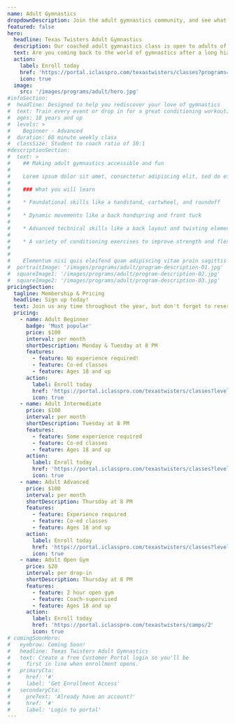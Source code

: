 ```yaml
---
name: Adult Gymnastics
dropdownDescription: Join the adult gymnastics community, and see what you've been missing!
featured: false
hero:
  headline: Texas Twisters Adult Gymnastics
  description: Our coached adult gymnastics class is open to adults of all skill levels. Class will include a warmup, specific event work, and a conditioning workout.
  text: Are you coming back to the world of gymnastics after a long hiatus? Or maybe you're giving it a chance for the first time. We've got a place for you!
  action:
    label: Enroll today
    href: 'https://portal.iclasspro.com/texastwisters/classes?programs=57'
    icon: true
  image:
    src: '/images/programs/adult/hero.jpg'
#infoSection:
#  headline: Designed to help you rediscover your love of gymnastics
#  text: Train every event or drop in for a great conditioning workout; the choice is yours! Either way, you’ll realize you’re capable of more than you think.
#  ages: 18 years and up
#  levels: >
#    Beginner - Advanced
#  duration: 60 minute weekly class
#  classSize: Student to coach ratio of 10:1
#descriptionSection:
#  text: >
#    ## Making adult gymnastics accessible and fun
#
#    Lorem ipsum dolor sit amet, consectetur adipiscing elit, sed do eiusmod tempor incididunt ut labore et dolore magna aliqua. Nisl pretium fusce id velit ut. Id porta nibh venenatis cras sed felis eget velit. Ut morbi tincidunt augue interdum velit. Ipsum faucibus vitae aliquet nec ullamcorper sit amet. Viverra orci sagittis eu volutpat odio facilisis mauris. Diam quis enim lobortis scelerisque fermentum. Viverra mauris in aliquam sem fringilla.
#
#    ### What you will learn
#
#    * Foundational skills like a handstand, cartwheel, and roundoff
#
#    * Dynamic movements like a back handspring and front tuck
#
#    * Advanced technical skills like a back layout and twisting elements
#
#    * A variety of conditioning exercises to improve strength and flexibility
#
#
#    Elementum nisi quis eleifend quam adipiscing vitae proin sagittis nisl. Viverra vitae congue eu consequat ac felis donec et odio. Euismod nisi porta lorem mollis aliquam ut porttitor. Sed nisi lacus sed viverra tellus. Augue lacus viverra vitae congue eu consequat ac felis donec. Elementum pulvinar etiam non quam lacus. Ut venenatis tellus in metus vulputate. Ultrices dui sapien eget mi proin sed libero enim. Id velit ut tortor pretium viverra suspendisse.
#  portraitImage: '/images/programs/adult/program-description-01.jpg'
#  squareImage1: '/images/programs/adult/program-description-02.jpg'
#  squareImage2: '/images/programs/adult/program-description-03.jpg'
pricingSection:
  tagline: Membership & Pricing
  headline: Sign up today!
  text: Join us any time throughout the year, but don't forget to reserve your spot in the class. We look forward to welcoming you into the adult gymnastics community!
  pricing:
    - name: Adult Beginner
      badge: 'Most popular'
      price: $100
      interval: per month
      shortDescription: Monday & Tuesday at 8 PM
      features:
        - feature: No experience required!
        - feature: Co-ed classes
        - feature: Ages 18 and up
      action:
        label: Enroll today
        href: 'https://portal.iclasspro.com/texastwisters/classes?levels=4&programs=57'
        icon: true
    - name: Adult Intermediate
      price: $100
      interval: per month
      shortDescription: Tuesday at 8 PM
      features:
        - feature: Some experience required
        - feature: Co-ed classes
        - feature: Ages 18 and up
      action:
        label: Enroll today
        href: 'https://portal.iclasspro.com/texastwisters/classes?levels=7&programs=57'
        icon: true
    - name: Adult Advanced
      price: $100
      interval: per month
      shortDescription: Thursday at 8 PM
      features:
        - feature: Experience required
        - feature: Co-ed classes
        - feature: Ages 18 and up
      action:
        label: Enroll today
        href: 'https://portal.iclasspro.com/texastwisters/classes?levels=3&programs=57'
        icon: true
    - name: Adult Open Gym
      price: $20
      interval: per drop-in
      shortDescription: Thursday at 8 PM
      features:
        - feature: 2 hour open gym
        - feature: Coach-supervised
        - feature: Ages 18 and up
      action:
        label: Enroll today
        href: 'https://portal.iclasspro.com/texastwisters/camps/2'
        icon: true
# comingSoonHero:
#   eyebrow: Coming Soon!
#   headline: Texas Twisters Adult Gymnastics
#   text: Create a free Customer Portal login so you'll be
#     first in line when enrollment opens.
#   primaryCta:
#     href: '#'
#     label: 'Get Enrollment Access'
#   secondaryCta:
#     preText: 'Already have an account?'
#     href: '#'
#     label: 'Login to portal'
---
```


